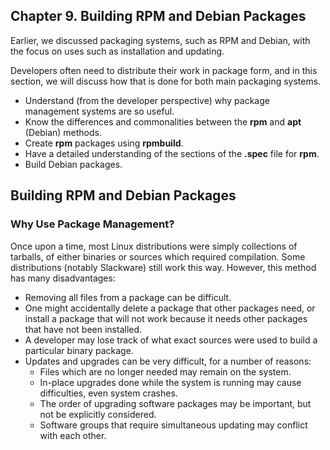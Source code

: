 ## Chapter 9. Building RPM and Debian Packages

Earlier, we discussed packaging systems, such as RPM and Debian, with the focus on uses such as installation and updating.

Developers often need to distribute their work in package form, and in this section, we will discuss how that is done for both main packaging systems.

- Understand (from the developer perspective) why package management systems are so useful.
- Know the differences and commonalities between the **rpm** and **apt** (Debian) methods.​
- Create **rpm** packages using **rpmbuild**.
- Have a detailed understanding of the sections of the **.spec** file for **rpm**.
- Build Debian packages.

## Building RPM and Debian Packages

### Why Use Package Management?

Once upon a time, most Linux distributions were simply collections of tarballs, of either binaries or sources which required compilation. Some distributions (notably Slackware) still work this way. However, this method has many disadvantages:

- Removing all files from a package can be difficult.
- One might accidentally delete a package that other packages need, or install a package that will not work because it needs other packages that have not been installed.
- A developer may lose track of what exact sources were used to build a particular binary package.
- Updates and upgrades can be very difficult, for a number of reasons:
    - Files which are no longer needed may remain on the system.
    - In-place upgrades done while the system is running may cause difficulties, even system crashes.
    - The order of upgrading software packages may be important, but not be explicitly considered.
    - Software groups that require simultaneous updating may conflict with each other.



